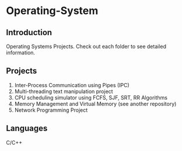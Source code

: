 # Operating-System

## Introduction 
Operating Systems Projects. Check out each folder to see detailed information.

## Projects
1. Inter-Process Communication using Pipes (IPC)
2. Multi-threading text manipulation project
3. CPU scheduling simulator using FCFS, SJF, SRT, RR Algorithms
4. Memory Management and Virtual Memory (see another repository)
5. Network Programming Project

## Languages
C/C++
